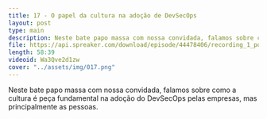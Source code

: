 ```yaml
---
title: 17 - O papel da cultura na adoção de DevSecOps
layout: post
type: main
description: Neste bate papo massa com nossa convidada, falamos sobre como a cultura é peça fundamental na adoção do DevSecOps pelas empresas, mas principalmente as pessoas.
file: https://api.spreaker.com/download/episode/44478406/recording_1_postproductions_2021_04_24_t04_17_18pm_final_mix.mp3
length: 58:39
videoid: Wa3Qve2d1zw
cover: "../assets/img/017.png"
---
```


Neste bate papo massa com nossa convidada, falamos sobre como a cultura é peça fundamental na adoção do DevSecOps pelas empresas, mas principalmente as pessoas.